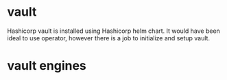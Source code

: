 # vault
Hashicorp vault is installed using Hashicorp helm chart. It would have been ideal to use operator, however there is a job to initialize and setup vault. 

# vault engines


